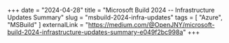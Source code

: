 +++
date = "2024-04-28"
title = "Microsoft Build 2024 -- Infrastructure Updates Summary"
slug = "msbuild-2024-infra-updates"
tags = [
    "Azure",
    "MSBuild"
]
externalLink = "https://medium.com/@OpenJNY/microsoft-build-2024-infrastructure-updates-summary-e049f2bc998a"
+++
